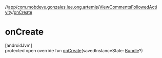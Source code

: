 //[app](../../../index.md)/[com.mobdeve.gonzales.lee.ong.artemis](../index.md)/[ViewCommentsFollowedActivity](index.md)/[onCreate](on-create.md)

# onCreate

[androidJvm]\
protected open override fun [onCreate](on-create.md)(savedInstanceState: [Bundle](https://developer.android.com/reference/kotlin/android/os/Bundle.html)?)
